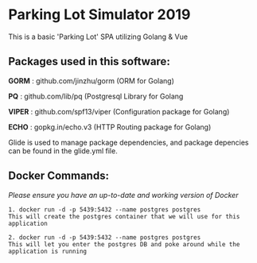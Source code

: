 # Parking Lot Simulator 2019

This is a basic 'Parking Lot' SPA utilizing Golang &amp; Vue

## Packages used in this software:
<strong>GORM</strong>  : github.com/jinzhu/gorm (ORM for Golang)

<strong>PQ</strong>    : github.com/lib/pq (Postgresql Library for Golang

<strong>VIPER</strong> : github.com/spf13/viper (Configuration package for Golang)

<strong>ECHO</strong>  : gopkg.in/echo.v3 (HTTP Routing package for Golang)

Glide is used to manage package dependencies, and package depencies can be found in the glide.yml file.

## Docker Commands:

<em>Please ensure you have an up-to-date and working version of Docker</em>
```
1. docker run -d -p 5439:5432 --name postgres postgres
This will create the postgres container that we will use for this application

2. docker run -d -p 5439:5432 --name postgres postgres
This will let you enter the postgres DB and poke around while the application is running
```

